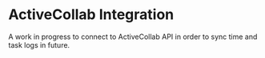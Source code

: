 # ActiveCollab Integration

A work in progress to connect to ActiveCollab API in order to sync time and task logs in future.
